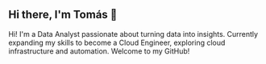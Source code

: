 ## Hi there, I'm Tomás 👋

Hi! I'm a Data Analyst passionate about turning data into insights. Currently expanding my skills to become a Cloud Engineer, exploring cloud infrastructure and automation. Welcome to my GitHub!
<!--
**Sthyr/Sthyr** is a ✨ _special_ ✨ repository because its `README.md` (this file) appears on your GitHub profile.

Here are some ideas to get you started:

- 🔭 I’m currently working on ...
- 🌱 I’m currently learning ...
- 👯 I’m looking to collaborate on ...
- 🤔 I’m looking for help with ...
- 💬 Ask me about ...
- 📫 How to reach me: ...
- 😄 Pronouns: ...
- ⚡ Fun fact: ...
-->
